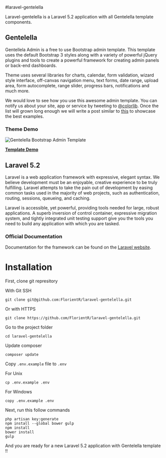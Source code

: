 #laravel-gentelella

Laravel-gentelella is a Laravel 5.2 application with all Gentelella template components.

## Gentelella

Gentellela Admin is a free to use Bootstrap admin template.
This template uses the default Bootstrap 3 styles along with a variety of powerful jQuery plugins and tools to create a powerful framework for creating admin panels or back-end dashboards.

Theme uses several libraries for charts, calendar, form validation, wizard style interface, off-canvas navigation menu, text forms, date range, upload area, form autocomplete, range slider, progress bars, notifications and much more.

We would love to see how you use this awesome admin template. You can notify us about your site, app or service by tweeting to [@colorlib](https://twitter.com/colorlib). Once the list will grown long enough we will write a post similar to [this](https://colorlib.com/wp/avada-theme-examples/) to showcase the best examples.


### Theme Demo
![Gentelella Bootstrap Admin Template](https://cdn.colorlib.com/wp/wp-content/uploads/sites/2/gentelella-admin-template-preview.jpg "Gentelella Theme Browser Preview")

**[Template Demo](https://colorlib.com/polygon/gentelella/index.html)**


## Laravel 5.2

Laravel is a web application framework with expressive, elegant syntax. We believe development must be an enjoyable, creative experience to be truly fulfilling. Laravel attempts to take the pain out of development by easing common tasks used in the majority of web projects, such as authentication, routing, sessions, queueing, and caching.

Laravel is accessible, yet powerful, providing tools needed for large, robust applications. A superb inversion of control container, expressive migration system, and tightly integrated unit testing support give you the tools you need to build any application with which you are tasked.

### Official Documentation

Documentation for the framework can be found on the [Laravel website](http://laravel.com/docs/5.2).


# Installation

First, clone git represitory

With Git SSH
```
git clone git@github.com:FlorientR/laravel-gentelella.git
```

Or with HTTPS
```
git clone https://github.com/FlorientR/laravel-gentelella.git
```

Go to the project folder 
```
cd laravel-gentelella
```

Update composer 
```
composer update
```

Copy ```.env.example``` file to ```.env```

For Unix
```
cp .env.example .env
```
For Windows
```
copy .env.example .env
```

Next, run this follow commands

```
php artisan key:generate
npm install --global bower gulp
npm install
bower install
gulp
```

And you are ready for a new Laravel 5.2 application with Gentelella template !!

